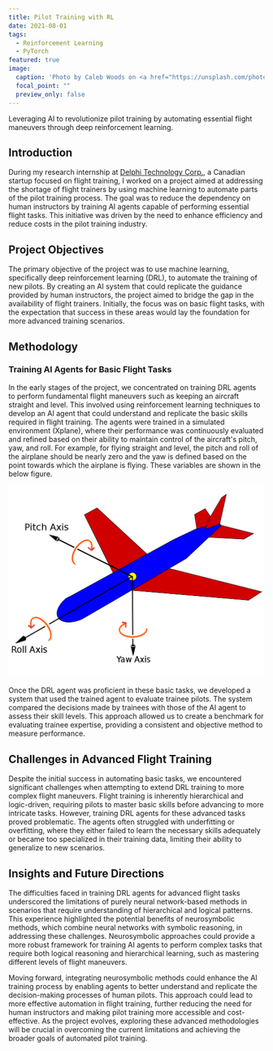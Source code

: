 ```yaml
---
title: Pilot Training with RL
date: 2021-08-01
tags:
  - Reinforcement Learning
  - PyTorch
featured: true
image:
  caption: 'Photo by Caleb Woods on <a href="https://unsplash.com/photos/two-men-sitting-on-vehicle-R2lCJwGyqPQ">Unsplash</a>'
  focal_point: ""
  preview_only: false
---
```


Leveraging AI to revolutionize pilot training by automating essential flight maneuvers through deep reinforcement learning.

<!--more-->

## Introduction

During my research internship at [Delphi Technology Corp.](https://delphitechcorp.com/), a Canadian startup focused on flight training, I worked on a project aimed at addressing the shortage of flight trainers by using machine learning to automate parts of the pilot training process. The goal was to reduce the dependency on human instructors by training AI agents capable of performing essential flight tasks. This initiative was driven by the need to enhance efficiency and reduce costs in the pilot training industry.

## Project Objectives

The primary objective of the project was to use machine learning, specifically deep reinforcement learning (DRL), to automate the training of new pilots. By creating an AI system that could replicate the guidance provided by human instructors, the project aimed to bridge the gap in the availability of flight trainers. Initially, the focus was on basic flight tasks, with the expectation that success in these areas would lay the foundation for more advanced training scenarios.

## Methodology

### Training AI Agents for Basic Flight Tasks

In the early stages of the project, we concentrated on training DRL agents to perform fundamental flight maneuvers such as keeping an aircraft straight and level. This involved using reinforcement learning techniques to develop an AI agent that could understand and replicate the basic skills required in flight training. The agents were trained in a simulated environment (Xplane), where their performance was continuously evaluated and refined based on their ability to maintain control of the aircraft's pitch, yaw, and roll. For example, for flying straight and level, the pitch and roll of the airplane should be nearly zero and the yaw is defined based on the point towards which the airplane is flying. These variables are shown in the below figure.

![Something](./figure_flight-training.png)

Once the DRL agent was proficient in these basic tasks, we developed a system that used the trained agent to evaluate trainee pilots. The system compared the decisions made by trainees with those of the AI agent to assess their skill levels. This approach allowed us to create a benchmark for evaluating trainee expertise, providing a consistent and objective method to measure performance.

## Challenges in Advanced Flight Training

Despite the initial success in automating basic tasks, we encountered significant challenges when attempting to extend DRL training to more complex flight maneuvers. Flight training is inherently hierarchical and logic-driven, requiring pilots to master basic skills before advancing to more intricate tasks. However, training DRL agents for these advanced tasks proved problematic. The agents often struggled with underfitting or overfitting, where they either failed to learn the necessary skills adequately or became too specialized in their training data, limiting their ability to generalize to new scenarios.

## Insights and Future Directions

The difficulties faced in training DRL agents for advanced flight tasks underscored the limitations of purely neural network-based methods in scenarios that require understanding of hierarchical and logical patterns. This experience highlighted the potential benefits of neurosymbolic methods, which combine neural networks with symbolic reasoning, in addressing these challenges. Neurosymbolic approaches could provide a more robust framework for training AI agents to perform complex tasks that require both logical reasoning and hierarchical learning, such as mastering different levels of flight maneuvers.

Moving forward, integrating neurosymbolic methods could enhance the AI training process by enabling agents to better understand and replicate the decision-making processes of human pilots. This approach could lead to more effective automation in flight training, further reducing the need for human instructors and making pilot training more accessible and cost-effective. As the project evolves, exploring these advanced methodologies will be crucial in overcoming the current limitations and achieving the broader goals of automated pilot training.